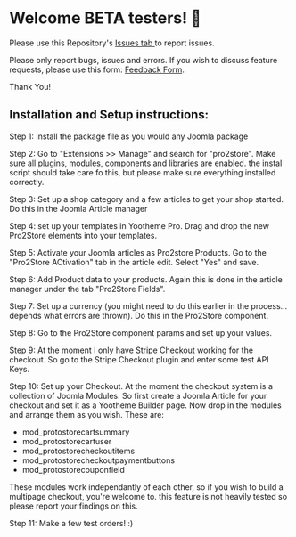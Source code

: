 # Welcome BETA testers! 👋

Please use this Repository's <a href="https://github.com/pro2store/Pro2Store/issues"> Issues tab </a> to report issues.

Please only report bugs, issues and errors. If you wish to discuss feature requests, please use this form: <a target="_blank" href="https://pro2.store/pro2store-specification">Feedback Form</a>.
  
Thank You!


## Installation and Setup instructions:

Step 1: Install the package file as you would any Joomla package

Step 2: Go to "Extensions >> Manage" and search for "pro2store". Make sure all plugins, modules, components and libraries are enabled. the instal script should take care fo this, but please make sure everything installed correctly.

Step 3: Set up a shop category and a few articles to get your shop started. Do this in the Joomla Article manager

Step 4: set up your templates in Yootheme Pro. Drag and drop the new Pro2Store elements into your templates.

Step 5: Activate your Joomla articles as Pro2store Products. Go to the "Pro2Store ACtivation" tab in the article edit. Select "Yes" and save.

Step 6: Add Product data to your products. Again this is done in the article manager under the tab "Pro2Store Fields".

Step 7: Set up a currency (you might need to do this earlier in the process... depends what errors are thrown). Do this in the Pro2Store component.

Step 8: Go to the Pro2Store component params and set up your values.

Step 9: At the moment I only have Stripe Checkout working for the checkout. So go to the Stripe Checkout plugin and enter some test API Keys.

Step 10: Set up your Checkout. At the moment the checkout system is a collection of Joomla Modules. So first create a Joomla Article for your checkout and set it as a Yootheme Builder page. Now drop in the modules and arrange them as you wish. These are: 

* mod_protostorecartsummary 
* mod_protostorecartuser
* mod_protostorecheckoutitems
* mod_protostorecheckoutpaymentbuttons
* mod_protostorecouponfield

These modules work independantly of each other, so if you wish to build a multipage checkout, you're welcome to. this feature is not heavily tested so please report your findings on this.

Step 11: Make a few test orders! :)
